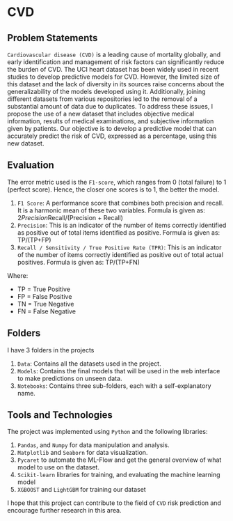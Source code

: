 # CVD

## Problem Statements
`Cardiovascular disease (CVD)` is a leading cause of mortality globally, and early identification and management of risk factors can significantly reduce the burden of CVD. The UCI heart dataset has been widely used in recent studies to develop predictive models for CVD. However, the limited size of this dataset and the lack of diversity in its sources raise concerns about the generalizability of the models developed using it. Additionally, joining different datasets from various repositories led to the removal of a substantial amount of data due to duplicates. To address these issues, I propose the use of a new dataset that includes objective medical information, results of medical examinations, and subjective information given by patients. Our objective is to develop a predictive model that can accurately predict the risk of CVD, expressed as a percentage, using this new dataset.

## Evaluation
The error metric used is the `F1-score`, which ranges from 0 (total failure) to 1 (perfect score). Hence, the closer one scores is to 1, the better the model.

1. `F1 Score`: A performance score that combines both precision and recall. It is a harmonic mean of these two variables. Formula is given as: 2*Precision*Recall/(Precision + Recall)
2. `Precision`: This is an indicator of the number of items correctly identified as positive out of total items identified as positive. Formula is given as: TP/(TP+FP)
3. `Recall / Sensitivity / True Positive Rate (TPR)`: This is an indicator of the number of items correctly identified as positive out of total actual positives. Formula is given as: TP/(TP+FN)

Where:

* TP = True Positive
* FP = False Positive
* TN = True Negative
* FN = False Negative

## Folders
I have 3 folders in the projects
1. `Data`: Contains all the datasets used in the project.
2. `Models`: Contains the final models that will be used in the web interface to make predictions on unseen data.
3. `Notebooks`: Contains three sub-folders, each with a self-explanatory name.

## Tools and Technologies
The project was implemented using `Python` and the following libraries:

1.  `Pandas`, and `Numpy` for data manipulation and analysis.
2. `Matplotlib` and `Seaborn` for data visualization.
3. `Pycaret` to automate the ML-Flow and get the general overview of what model to use on the dataset.
4. `Scikit-learn` libraries for training, and evaluating the machine learning model
5. `XGBOOST` and `LightGBM` for training our dataset

I hope that this project can contribute to the field of `CVD` risk prediction and encourage further research in this area.

